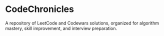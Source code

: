 # CodeChronicles
A repository of LeetCode and Codewars solutions, organized for algorithm mastery, skill improvement, and interview preparation.
